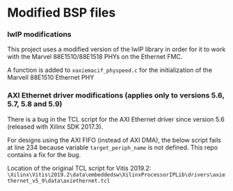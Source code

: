 Modified BSP files
==================

### lwIP modifications

This project uses a modified version of the lwIP library in order for it to work with the Marvel 88E1510/88E1518
PHYs on the Ethernet FMC.

A function is added to `xaxiemacif_physpeed.c` for the initialization of the Marvell 88E1510 Ethernet PHY

### AXI Ethernet driver modifications (applies only to versions 5.6, 5.7, 5.8 and 5.9)

There is a bug in the TCL script for the AXI Ethernet driver since version 5.6 (released with Xilinx SDK 2017.3).

For designs using the AXI FIFO (instead of AXI DMA), the below script fails at line 234 because variable
`target_periph_name` is not defined. This repo contains a fix for the bug.

Location of the original TCL script for Vitis 2019.2:
`\Xilinx\Vitis\2019.2\data\embeddedsw\XilinxProcessorIPLib\drivers\axiethernet_v5_9\data\axiethernet.tcl`
